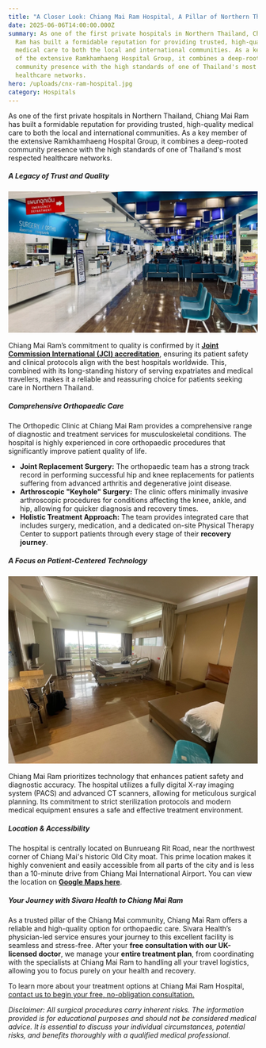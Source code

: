 ```yaml
---
title: "A Closer Look: Chiang Mai Ram Hospital, A Pillar of Northern Thailand"
date: 2025-06-06T14:00:00.000Z
summary: As one of the first private hospitals in Northern Thailand, Chiang Mai
  Ram has built a formidable reputation for providing trusted, high-quality
  medical care to both the local and international communities. As a key member
  of the extensive Ramkhamhaeng Hospital Group, it combines a deep-rooted
  community presence with the high standards of one of Thailand's most respected
  healthcare networks.
hero: /uploads/cnx-ram-hospital.jpg
category: Hospitals
---
```

As one of the first private hospitals in Northern Thailand, Chiang Mai Ram has built a formidable reputation for providing trusted, high-quality medical care to both the local and international communities. As a key member of the extensive Ramkhamhaeng Hospital Group, it combines a deep-rooted community presence with the high standards of one of Thailand's most respected healthcare networks.

##### **A Legacy of Trust and Quality**

![chiang mai ram hospital orthopedic surgery thailand](/uploads/unnamed-6-.jpg "chiang mai ram hospital orthopedic surgery thailand")

Chiang Mai Ram’s commitment to quality is confirmed by it **[Joint Commission International (JCI) accreditation](https://www.jointcommissioninternational.org/)**, ensuring its patient safety and clinical protocols align with the best hospitals worldwide. This, combined with its long-standing history of serving expatriates and medical travellers, makes it a reliable and reassuring choice for patients seeking care in Northern Thailand.

##### **Comprehensive Orthopaedic Care**

The Orthopedic Clinic at Chiang Mai Ram provides a comprehensive range of diagnostic and treatment services for musculoskeletal conditions. The hospital is highly experienced in core orthopaedic procedures that significantly improve patient quality of life.

* **Joint Replacement Surgery:** The orthopaedic team has a strong track record in performing successful hip and knee replacements for patients suffering from advanced arthritis and degenerative joint disease.
* **Arthroscopic "Keyhole" Surgery:** The clinic offers minimally invasive arthroscopic procedures for conditions affecting the knee, ankle, and hip, allowing for quicker diagnosis and recovery times.
* **Holistic Treatment Approach:** The team provides integrated care that includes surgery, medication, and a dedicated on-site Physical Therapy Center to support patients through every stage of their **recovery journey**.

##### **A Focus on Patient-Centered Technology**

![chiang mai ram hospital room thailand](/uploads/unnamed.jpg "chiang mai ram hospital room thailand")

Chiang Mai Ram prioritizes technology that enhances patient safety and diagnostic accuracy. The hospital utilizes a fully digital X-ray imaging system (PACS) and advanced CT scanners, allowing for meticulous surgical planning. Its commitment to strict sterilization protocols and modern medical equipment ensures a safe and effective treatment environment.

##### **Location & Accessibility**

The hospital is centrally located on Bunrueang Rit Road, near the northwest corner of Chiang Mai's historic Old City moat. This prime location makes it highly convenient and easily accessible from all parts of the city and is less than a 10-minute drive from Chiang Mai International Airport. You can view the location on **[Google Maps here](https://maps.app.goo.gl/hbUKcQ5PmiGasV1RA)**.

##### **Your Journey with Sivara Health to Chiang Mai Ram**

As a trusted pillar of the Chiang Mai community, Chiang Mai Ram offers a reliable and high-quality option for orthopaedic care. Sivara Health’s physician-led service ensures your journey to this excellent facility is seamless and stress-free. After your **free consultation with our UK-licensed doctor**, we manage your **entire treatment plan**, from coordinating with the specialists at Chiang Mai Ram to handling all your travel logistics, allowing you to focus purely on your health and recovery.


To learn more about your treatment options at Chiang Mai Ram Hospital, [contact us to begin your free, no-obligation consultation.](https://sivara.health/#consultation)


*Disclaimer: All surgical procedures carry inherent risks. The information provided is for educational purposes and should not be considered medical advice. It is essential to discuss your individual circumstances, potential risks, and benefits thoroughly with a qualified medical professional.*
